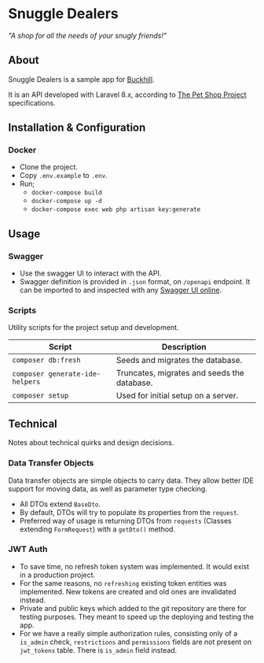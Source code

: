 # Snuggle Dealers
_"A shop for all the needs of your snugly friends!"_


## About

Snuggle Dealers is a sample app for [Buckhill](https://www.buckhill.co.uk/).

It is an API developed with Laravel 8.x, according to [The Pet Shop Project](https://pet-shop.buckhill.com.hr/api/swagger) specifications.



## Installation & Configuration


### Docker

- Clone the project.
- Copy `.env.example` to `.env`.
- Run;
  - `docker-compose build`
  - `docker-compose up -d`
  - `docker-compose exec web php artisan key:generate`



## Usage


### Swagger

- Use the swagger UI to interact with the API.
- Swagger definition is provided in `.json` format, on `/openapi` endpoint. It can be imported to and inspected with any [Swagger UI online](https://petstore.swagger.io/).


### Scripts

Utility scripts for the project setup and development.

 Script                           | Description
                              --- | ---
 `composer db:fresh`              | Seeds and migrates the database.
 `composer generate-ide-helpers`  | Truncates, migrates and seeds the database.
 `composer setup`                 | Used for initial setup on a server.



## Technical

Notes about technical quirks and design decisions.


### Data Transfer Objects

Data transfer objects are simple objects to carry data.
They allow better IDE support for moving data, as well as parameter type checking.

- All DTOs extend `BaseDto`.
- By default, DTOs will try to populate its properties from the `request`.
- Preferred way of usage is returning DTOs from `requests` (Classes extending `FormRequest`) with a `getDto()` method.


### JWT Auth

- To save time, no refresh token system was implemented. It would exist in a production project.
- For the same reasons, no `refreshing` existing token entities was implemented. New tokens are created and old ones are invalidated instead.
- Private and public keys which added to the git repository are there for testing purposes. They meant to speed up the deploying and testing the app.
- For we have a really simple authorization rules, consisting only of a `is_admin` check, `restrictions` and `permissions` fields are not present on `jwt_tokens` table. There is `is_admin` field instead.
